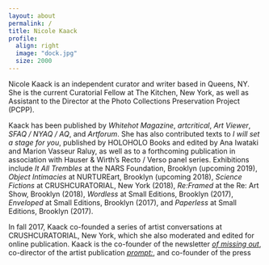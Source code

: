 ```yaml
---
layout: about
permalink: /
title: Nicole Kaack 
profile:
  align: right
  image: "dock.jpg"
  size: 2000
---
```

<p>Nicole Kaack is an independent curator and writer based in Queens, NY. She is the current Curatorial Fellow at The Kitchen, New York, as well as Assistant to the Director at the Photo Collections Preservation Project (PCPP).</p>

<p>Kaack has been published by <i>Whitehot Magazine</i>, <i>artcritical</i>, <i>Art Viewer</i>, <i>SFAQ / NYAQ / AQ</i>, and <i>Artforum</i>. She has also contributed texts to <i>I will set a stage for you</i>, published by HOLOHOLO Books and edited by Ana Iwataki and Marion Vasseur Raluy, as well as to a forthcoming publication in association with Hauser & Wirth’s Recto / Verso panel series. Exhibitions include <i>It All Trembles</i> at the NARS Foundation, Brooklyn (upcoming 2019), <i>Object Intimacies</i> at NURTUREart, Brooklyn (upcoming 2018), <i>Science Fictions</i> at CRUSHCURATORIAL, New York (2018), <i>Re:Framed</i> at the Re: Art Show, Brooklyn (2018), <i>Wordless</i> at Small Editions, Brooklyn (2017), <i>Enveloped</i> at Small Editions, Brooklyn (2017), and <i>Paperless</i> at Small Editions, Brooklyn (2017).</p>

<p>In fall 2017, Kaack co-founded a series of artist conversations at CRUSHCURATORIAL, New York, which she also moderated and edited for online publication. Kaack is the co-founder of the newsletter <a href="https://ofmissingout.wordpress.com/" target="_blank"><i>of missing out</i></a>, co-director of the artist publication <a href="https://cargocollective.com/promptcolon" target="_blank"><i>prompt:</i></a>, and co-founder of the press <a href="http://notnothing.ooo/" target="_blank><i>Blind Carbon</i><a>. She received her BA in art history and visual art from Columbia University and is currently pursuing her MA in art history at Hunter College.</p>

